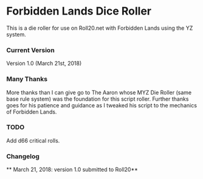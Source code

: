 # Forbidden Lands Dice Roller
This is a die roller for use on Roll20.net with Forbidden Lands using the YZ system. 

### Current Version
Version 1.0 (March 21st, 2018) 

### Many Thanks	
More thanks than I can give go to The Aaron whose MYZ Die Roller (same base rule system) was the foundation for this script roller. Further thanks goes for his patience and guidance as I tweaked his script to the mechanics of Forbidden Lands.

### TODO

Add d66 critical rolls.
	
### Changelog

** March 21, 2018: version 1.0 submitted to Roll20** 
